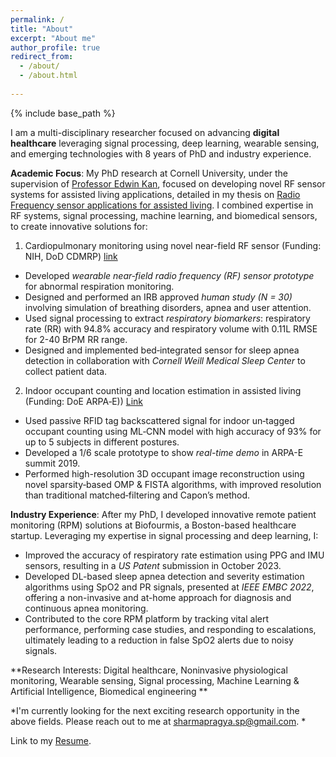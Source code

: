 ```yaml
---
permalink: /
title: "About"
excerpt: "About me"
author_profile: true
redirect_from: 
  - /about/
  - /about.html
  
---
```

{% include base_path %}

I am a multi-disciplinary researcher focused on advancing **digital healthcare** leveraging signal processing, deep learning, wearable sensing, and emerging technologies with 8 years of PhD and industry experience. 

**Academic Focus**: 
My PhD research at Cornell University, under the supervision of [Professor Edwin Kan](https://kan.ece.cornell.edu/), focused on developing novel RF sensor systems for assisted living applications, detailed in my thesis on [Radio Frequency sensor applications for assisted living](https://ecommons.cornell.edu/items/d4c14ad8-fdbd-4f0d-8228-27502e579a1e). I combined expertise in RF systems, signal processing, machine learning, and biomedical sensors, to create innovative solutions for:
1. Cardiopulmonary monitoring using novel near-field RF sensor (Funding: NIH, DoD CDMRP) [link](https://psharma15.github.io/RF-Vital-Sensing/)
  - Developed *wearable near‑field radio frequency (RF) sensor prototype* for abnormal respiration monitoring.
  - Designed and performed an IRB approved *human study (N = 30)* involving simulation of breathing disorders, apnea and user attention. 
  - Used signal processing to extract *respiratory biomarkers*: respiratory rate (RR) with 94.8% accuracy and respiratory volume with 0.11L RMSE for 2-40 BrPM RR range.
  - Designed and implemented bed‑integrated sensor for sleep apnea detection in collaboration with *Cornell Weill Medical Sleep Center* to collect patient data.
    
2. Indoor occupant counting and location estimation in assisted living (Funding: DoE ARPA‑E)) [Link](https://psharma15.github.io/CLEAR/)
  - Used passive RFID tag backscattered signal for indoor un‑tagged occupant counting using ML‑CNN model with high accuracy of 93% for up to 5 subjects in different postures. 
  - Developed a 1/6 scale prototype to show *real-time demo* in ARPA-E summit 2019.
  - Performed high-resolution 3D occupant image reconstruction using novel sparsity‑based OMP & FISTA algorithms, with improved resolution than traditional matched‑filtering and Capon’s method.


**Industry Experience**: 
After my PhD, I developed innovative remote patient monitoring (RPM) solutions at Biofourmis, a Boston-based healthcare startup. Leveraging my expertise in signal processing and deep learning, I:
* Improved the accuracy of respiratory rate estimation using PPG and IMU sensors, resulting in a *US Patent* submission in October 2023.
* Developed DL-based sleep apnea detection and severity estimation algorithms using SpO2 and PR signals, presented at *IEEE EMBC 2022*, offering a non-invasive and at-home approach for diagnosis and continuous apnea monitoring.
* Contributed to the core RPM platform by tracking vital alert performance, performing case studies, and responding to escalations, ultimately leading to a reduction in false SpO2 alerts due to noisy signals.

**Research Interests: Digital healthcare, Noninvasive physiological monitoring, Wearable sensing, Signal processing, Machine Learning & Artificial Intelligence, Biomedical engineering **

*I'm currently looking for the next exciting research opportunity in the above fields. Please reach out to me at sharmapragya.sp@gmail.com. * 

Link to my <a href="/Pragya_Sharma_Resume_2023.pdf" target="_blank">Resume</a>.

